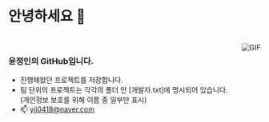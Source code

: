  # 안녕하세요 👋

<br>
<img align="right" alt="GIF" src="https://storage.googleapis.com/jjalbot-jjals/2016/10/Skgv8TIC/20160901_57c790147b051.gif" />

### 윤정인의 GitHub입니다.
- 진행해왔던 프로젝트를 저장합니다.
- 팀 단위의 프로젝트는 각각의 폴더 안 [개발자.txt]에 명시되어 있습니다. <br>(개인정보 보호를 위해 이름 중 일부만 표시)
- 📫 yji0418@naver.com
